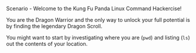 Scenario - Welcome to the Kung Fu Panda Linux Command Hackercise!

You are the Dragon Warrior and the only way to unlock your full potential is by finding
the legendary Dragon Scroll.  

You might want to start by investigating where you are (`pwd`) and listing (`ls`) out the contents of your location.  
